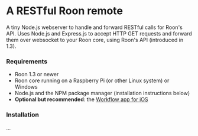 # A RESTful Roon remote
A tiny Node.js webserver to handle and forward RESTful calls for Roon's API. Uses Node.js and Express.js to accept HTTP GET requests and forward them over websocket to your Roon core, using Roon's API (introduced in 1.3).

### Requirements
* Roon 1.3 or newer
* Roon core running on a Raspberry Pi (or other Linux system) or Windows
* Node.js and the NPM package manager (installation instructions below)
* **Optional but recommended**: the [Workflow app for iOS](https://workflow.is/)

### Installation
...
